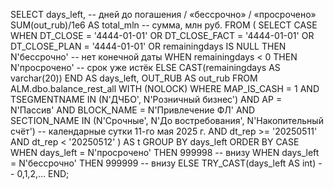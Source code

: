 SELECT
    days_left,                       -- дней до погашения / «бессрочно» / «просрочено»
    SUM(out_rub)/1e6 AS total_mln    -- сумма, млн руб.
FROM (
    SELECT
        CASE
            WHEN DT_CLOSE      = '4444-01-01'
              OR DT_CLOSE_FACT = '4444-01-01'
              OR DT_CLOSE_PLAN = '4444-01-01'
              OR remainingdays IS NULL
                THEN N'бессрочно'          -- нет конечной даты
            WHEN remainingdays < 0
                THEN N'просрочено'         -- срок уже истёк
            ELSE CAST(remainingdays AS varchar(20))
        END           AS days_left,
        OUT_RUB       AS out_rub
    FROM  ALM.dbo.balance_rest_all WITH (NOLOCK)
    WHERE MAP_IS_CASH  = 1
      AND TSEGMENTNAME IN (N'ДЧБО', N'Розничный бизнес')
      AND AP           = N'Пассив'
      AND BLOCK_NAME   = N'Привлечение ФЛ'
      AND SECTION_NAME IN (N'Срочные', N'До востребования', N'Накопительный счёт')
      -- календарные сутки 11-го мая 2025 г.
      AND dt_rep >= '20250511'
      AND dt_rep <  '20250512'
) AS t
GROUP BY days_left
ORDER BY
    CASE
        WHEN days_left = N'просрочено' THEN 999998   -- внизу
        WHEN days_left = N'бессрочно'  THEN 999999   -- внизу
        ELSE TRY_CAST(days_left AS int)              -- 0,1,2,…
    END;
